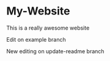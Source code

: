 # My-Website

This is a really awesome website

Edit on example branch

New editing on update-readme branch
